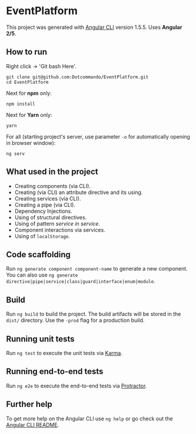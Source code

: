 # EventPlatform

This project was generated with [Angular CLI](https://github.com/angular/angular-cli) version 1.5.5. Uses __Angular 2/5__.

## How to run

Right click -> 'Git bash Here'.

    git clone git@github.com:Dotcommando/EventPlatform.git
    cd EventPlatform

Next for __npm__ only:

    npm install

Next for __Yarn__ only:

    yarn

For all (starting project's server, use parameter `-o` for automatically opening in browser window):

    ng serv

## What used in the project

* Creating components (via CLI).
* Creating (via CLI) an attribute directive and its using.
* Creating services (via CLI).
* Creating a pipe (via CLI).
* Dependency Injections.
* Using of structural directives.
* Using of pattern _service in service_.
* Component interactions via services.
* Using of `localStorage`.


## Code scaffolding

Run `ng generate component component-name` to generate a new component. You can also use `ng generate directive|pipe|service|class|guard|interface|enum|module`.

## Build

Run `ng build` to build the project. The build artifacts will be stored in the `dist/` directory. Use the `-prod` flag for a production build.

## Running unit tests

Run `ng test` to execute the unit tests via [Karma](https://karma-runner.github.io).

## Running end-to-end tests

Run `ng e2e` to execute the end-to-end tests via [Protractor](http://www.protractortest.org/).

## Further help

To get more help on the Angular CLI use `ng help` or go check out the [Angular CLI README](https://github.com/angular/angular-cli/blob/master/README.md).
